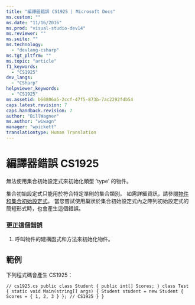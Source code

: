 ```yaml
---
title: "編譯器錯誤 CS1925 | Microsoft Docs"
ms.custom: ""
ms.date: "11/16/2016"
ms.prod: "visual-studio-dev14"
ms.reviewer: ""
ms.suite: ""
ms.technology: 
  - "devlang-csharp"
ms.tgt_pltfrm: ""
ms.topic: "article"
f1_keywords: 
  - "CS1925"
dev_langs: 
  - "CSharp"
helpviewer_keywords: 
  - "CS1925"
ms.assetid: b60806a5-2ccf-47f5-873b-7ac2292fdb54
caps.latest.revision: 7
caps.handback.revision: 7
author: "BillWagner"
ms.author: "wiwagn"
manager: "wpickett"
translationtype: Human Translation
---
```

# 編譯器錯誤 CS1925
無法使用集合初始設定式來初始化類型 'type' 的物件。  
  
 集合初始設定式只能用於符合特定準則的集合類別。 如需詳細資訊，請參閱[物件和集合初始設定式](../../csharp/programming-guide/classes-and-structs/object-and-collection-initializers.md)。 當您嘗試使用巢狀於集合初始設定式內之陣列初始設定式的簡短形式時，也會產生這個錯誤。  
  
### 更正這個錯誤  
  
1.  呼叫物件的建構函式和方法來初始化物件。  
  
## 範例  
 下列程式碼會產生 CS1925：  
  
```  
// cs1925.cs public class Student { public int[] Scores; } class Test { static void Main(string[] args) { Student student = new Student { Scores = { 1, 2, 3 } }; // CS1925 } }  
```